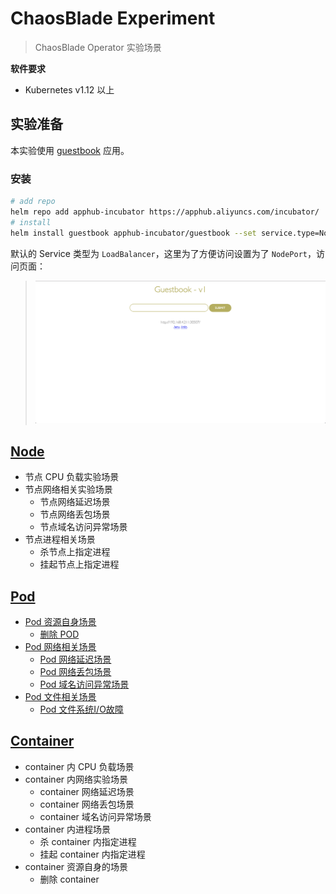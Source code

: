 # ChaosBlade Experiment

>ChaosBlade Operator 实验场景

**软件要求**

- Kubernetes v1.12 以上

## 实验准备

本实验使用 [guestbook](https://github.com/cloudnativeapp/guestbook?spm=5176.2020520152.0.0.7c5f16ddH8myx6) 应用。

### 安装

```bash
# add repo
helm repo add apphub-incubator https://apphub.aliyuncs.com/incubator/
# install 
helm install guestbook apphub-incubator/guestbook --set service.type=NodePort --namespace=chaosblade
```

默认的 Service 类型为 `LoadBalancer`，这里为了方便访问设置为了 `NodePort`，访问页面：

>![guestbook](static/guestbook.png)

## [Node](node)

- 节点 CPU 负载实验场景
- 节点网络相关实验场景
  - 节点网络延迟场景
  - 节点网络丢包场景
  - 节点域名访问异常场景
- 节点进程相关场景
  - 杀节点上指定进程
  - 挂起节点上指定进程

## [Pod](pod)

- [Pod 资源自身场景](pod/README.md#Pod-资源自身场景)
  - [删除 POD](pod/README.md#删除-Pod)
- [Pod 网络相关场景](pod/README.md#Pod-网络相关场景)
  - [Pod 网络延迟场景](pod/README.md#Pod-网络延迟场景)
  - [Pod 网络丢包场景](pod/README.md#Pod-网络丢包场景)
  - [Pod 域名访问异常场景](pod/README.md#Pod-域名访问异常场景)
- [Pod 文件相关场景](pod/README.md#Pod-文件相关场景)
  - [Pod 文件系统I/O故障](pod/README.md#Pod-文件系统I/O故障)

## [Container](container)

- container 内 CPU 负载场景
- container 内网络实验场景
  - container 网络延迟场景
  - container 网络丢包场景
  - container 域名访问异常场景
- container 内进程场景
  - 杀 container 内指定进程
  - 挂起 container 内指定进程
- container 资源自身的场景
  - 删除 container
  